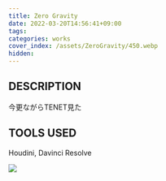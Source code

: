 ```yaml
---
title: Zero Gravity
date: 2022-03-20T14:56:41+09:00
tags: 
categories: works
cover_index: /assets/ZeroGravity/450.webp
hidden: 
---
```


## DESCRIPTION
今更ながらTENET見た

## TOOLS USED
Houdini, Davinci Resolve

![](/assets/ZeroGravity/01.webp)